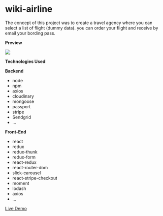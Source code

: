 # wiki-airline

The concept of this project was to create a travel agency where you can select a list of flight (dummy data). you can order your flight and receive by email your bording pass.

**Preview**

![](wikiairline.gif)

**Technologies Used**

**Backend**

- node
- npm
- axios
- cloudinary
- mongoose
- passport
- stripe
- Sendgrid
- ...

**Front-End**

- react
- redux
- redux-thunk
- redux-form
- react-redux
- react-router-dom
- slick-carousel
- react-stripe-checkout
- moment
- lodash
- axios
- ...

[Live Demo]()
